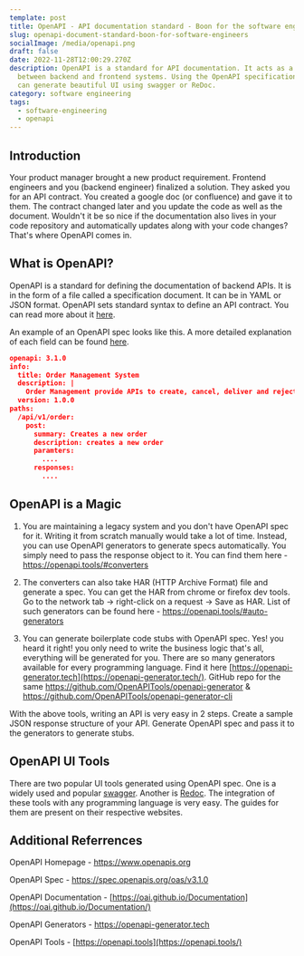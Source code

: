```yaml
---
template: post
title: OpenAPI - API documentation standard - Boon for the software engineers
slug: openapi-document-standard-boon-for-software-engineers
socialImage: /media/openapi.png
draft: false
date: 2022-11-28T12:00:29.270Z
description: OpenAPI is a standard for API documentation. It acts as a bridge
  between backend and frontend systems. Using the OpenAPI specification file, we
  can generate beautiful UI using swagger or ReDoc.
category: software engineering
tags:
  - software-engineering
  - openapi
---
```

## Introduction

Your product manager brought a new product requirement. Frontend engineers and you (backend engineer) finalized a solution. They asked you for an API contract. You created a google doc (or confluence) and gave it to them. The contract changed later and you update the code as well as the document. Wouldn't it be so nice if the documentation also lives in your code repository and automatically updates along with your code changes? That's where OpenAPI comes in.

## What is OpenAPI?

OpenAPI is a standard for defining the documentation of backend APIs. It is in the form of a file called a specification document. It can be in YAML or JSON format. OpenAPI sets standard syntax to define an API contract. You can read more about it [here](https://oai.github.io/Documentation/introduction.html).

An example of an OpenAPI spec looks like this. A more detailed explanation of each field can be found [here](https://oai.github.io/Documentation/specification-structure.html).

```json
openapi: 3.1.0
info:
  title: Order Management System
  description: |
    Order Management provide APIs to create, cancel, deliver and reject orders
  version: 1.0.0
paths:
  /api/v1/order:
    post:
      summary: Creates a new order
      description: creates a new order
      paramters:
        ....
      responses:
        ....

```

## OpenAPI is a Magic

1. You are maintaining a legacy system and you don't have OpenAPI spec for it. Writing it from scratch manually would take a lot of time. Instead, you can use OpenAPI generators to generate specs automatically. You simply need to pass the response object to it. You can find them here - <https://openapi.tools/#converters>

2. The converters can also take HAR (HTTP Archive Format) file and generate a spec. You can get the HAR from chrome or firefox dev tools. Go to the network tab -> right-click on a request -> Save as HAR. List of such generators can be found here - <https://openapi.tools/#auto-generators>

3. You can generate boilerplate code stubs with OpenAPI spec. Yes! you heard it right! you only need to write the business logic that's all, everything will be generated for you. There are so many generators available for every programming language. Find it here [https://openapi-generator.tech](https://openapi-generator.tech/). GitHub repo for the same <https://github.com/OpenAPITools/openapi-generator> & <https://github.com/OpenAPITools/openapi-generator-cli>

With the above tools, writing an API is very easy in 2 steps. Create a sample JSON response structure of your API. Generate OpenAPI spec and pass it to the generators to generate stubs.

## OpenAPI UI Tools

There are two popular UI tools generated using OpenAPI spec. One is a widely used and popular [swagger](https://swagger.io/tools/swagger-ui/). Another is [Redoc](https://redocly.github.io/redoc/#section/OpenAPI-Specification). The integration of these tools with any programming language is very easy. The guides for them are present on their respective websites.

## Additional Referrences

OpenAPI Homepage - <https://www.openapis.org>

OpenAPI Spec - <https://spec.openapis.org/oas/v3.1.0>

OpenAPI Documentation - [https://oai.github.io/Documentation](https://oai.github.io/Documentation/)

OpenAPI Generators - <https://openapi-generator.tech>

OpenAPI Tools - [https://openapi.tools](https://openapi.tools/)